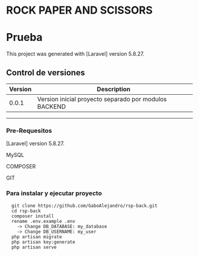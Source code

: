 # ROCK PAPER AND SCISSORS

# Prueba

This project was generated with [Laravel] version 5.8.27.



## Control de versiones

| Version | Description |
| ------ | ----------- |
| 0.0.1   | Version inicial proyecto separado por modulos BACKEND |

___

### Pre-Requesitos

[Laravel] version 5.8.27.

MySQL

COMPOSER

GIT

### Para instalar y ejecutar proyecto

      git clone https://github.com/GaboAlejandro/rsp-back.git
      cd rsp-back
      composer install
      rename .env.example .env
        -> Change DB_DATABASE: my_database
        -> Change DB_USERNAME: my_user
      php artisan migrate
      php artisan key:generate
      php artisan serve


